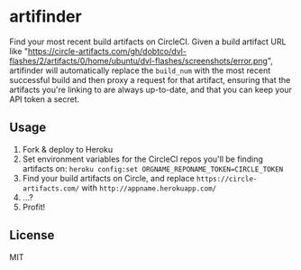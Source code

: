 artifinder
====

Find your most recent build artifacts on CircleCI. Given a build artifact URL like "https://circle-artifacts.com/gh/dobtco/dvl-flashes/2/artifacts/0/home/ubuntu/dvl-flashes/screenshots/error.png", artifinder will automatically replace the `build_num` with the most recent successful build and then proxy a request for that artifact, ensuring that the artifacts you're linking to are always up-to-date, and that you can keep your API token a secret.

## Usage

1. Fork & deploy to Heroku
2. Set environment variables for the CircleCI repos you'll be finding artifacts on: `heroku config:set ORGNAME_REPONAME_TOKEN=CIRCLE_TOKEN`
3. Find your build artifacts on Circle, and replace `https://circle-artifacts.com/` with `http://appname.herokuapp.com/`
4. ...?
5. Profit!

## License

MIT
